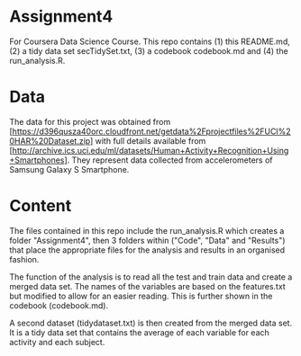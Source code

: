 # Assignment4
For Coursera Data Science Course. 
This repo contains (1) this README.md, (2) a tidy data set secTidySet.txt, (3) a codebook codebook.md and (4) the run_analysis.R.
# Data
The data for this project was obtained from [https://d396qusza40orc.cloudfront.net/getdata%2Fprojectfiles%2FUCI%20HAR%20Dataset.zip] with full details available from [http://archive.ics.uci.edu/ml/datasets/Human+Activity+Recognition+Using+Smartphones]. They represent data collected from accelerometers of Samsung Galaxy S Smartphone.
# Content
The files contained in this repo include the run_analysis.R which creates a folder "Assignment4", then 3 folders within ("Code", "Data" and "Results") that place the appropriate files for the analysis and results in an organised fashion.

The function of the analysis is to read all the test and train data and create a merged data set. The names of the variables are based on the features.txt but modified to allow for an easier reading. This is further shown in the codebook (codebook.md).

A second dataset (tidydataset.txt) is then created from the merged data set. It is a tidy data set that contains the average of each variable for each activity and each subject.

